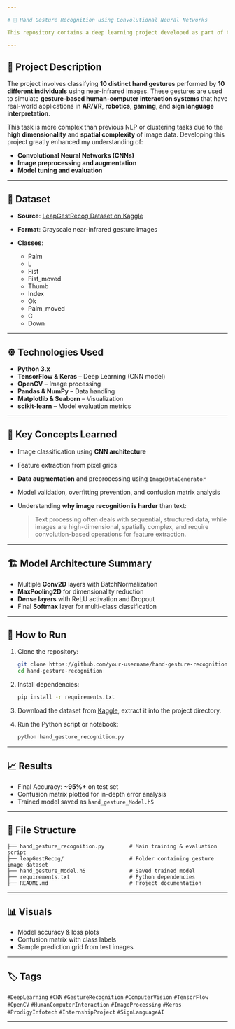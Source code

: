 ```yaml
---

# 🤖 Hand Gesture Recognition using Convolutional Neural Networks

This repository contains a deep learning project developed as part of the **Prodigy Infotech Internship**. The objective is to build a robust **Hand Gesture Recognition Model** that accurately classifies different hand gestures from **infrared image data** captured using the **Leap Motion sensor**.

---
```


## 📌 Project Description

The project involves classifying **10 distinct hand gestures** performed by **10 different individuals** using near-infrared images. These gestures are used to simulate **gesture-based human-computer interaction systems** that have real-world applications in **AR/VR**, **robotics**, **gaming**, and **sign language interpretation**.

This task is more complex than previous NLP or clustering tasks due to the **high dimensionality** and **spatial complexity** of image data. Developing this project greatly enhanced my understanding of:

* **Convolutional Neural Networks (CNNs)**
* **Image preprocessing and augmentation**
* **Model tuning and evaluation**

---

## 📂 Dataset

* **Source**: [LeapGestRecog Dataset on Kaggle](https://www.kaggle.com/datasets/gti-upm/leapgestrecog)
* **Format**: Grayscale near-infrared gesture images
* **Classes**:

  * Palm
  * L
  * Fist
  * Fist\_moved
  * Thumb
  * Index
  * Ok
  * Palm\_moved
  * C
  * Down

---

## ⚙️ Technologies Used

* **Python 3.x**
* **TensorFlow & Keras** – Deep Learning (CNN model)
* **OpenCV** – Image processing
* **Pandas & NumPy** – Data handling
* **Matplotlib & Seaborn** – Visualization
* **scikit-learn** – Model evaluation metrics

---

## 🧠 Key Concepts Learned

* Image classification using **CNN architecture**
* Feature extraction from pixel grids
* **Data augmentation** and preprocessing using `ImageDataGenerator`
* Model validation, overfitting prevention, and confusion matrix analysis
* Understanding **why image recognition is harder** than text:

  > Text processing often deals with sequential, structured data, while images are high-dimensional, spatially complex, and require convolution-based operations for feature extraction.

---

## 🏗️ Model Architecture Summary

* Multiple **Conv2D** layers with BatchNormalization
* **MaxPooling2D** for dimensionality reduction
* **Dense layers** with ReLU activation and Dropout
* Final **Softmax** layer for multi-class classification

---

## 🚀 How to Run

1. Clone the repository:

   ```bash
   git clone https://github.com/your-username/hand-gesture-recognition.git
   cd hand-gesture-recognition
   ```

2. Install dependencies:

   ```bash
   pip install -r requirements.txt
   ```

3. Download the dataset from [Kaggle](https://www.kaggle.com/datasets/gti-upm/leapgestrecog), extract it into the project directory.

4. Run the Python script or notebook:

   ```bash
   python hand_gesture_recognition.py
   ```

---

## 📈 Results

* Final Accuracy: **\~95%+** on test set
* Confusion matrix plotted for in-depth error analysis
* Trained model saved as `hand_gesture_Model.h5`

---

## 📁 File Structure

```
├── hand_gesture_recognition.py        # Main training & evaluation script
├── leapGestRecog/                     # Folder containing gesture image dataset
├── hand_gesture_Model.h5              # Saved trained model
├── requirements.txt                   # Python dependencies
├── README.md                          # Project documentation
```

---

## 📊 Visuals

* Model accuracy & loss plots
* Confusion matrix with class labels
* Sample prediction grid from test images

---

## 🏷️ Tags

`#DeepLearning` `#CNN` `#GestureRecognition` `#ComputerVision` `#TensorFlow` `#OpenCV` `#HumanComputerInteraction` `#ImageProcessing` `#Keras` `#ProdigyInfotech` `#InternshipProject` `#SignLanguageAI`

---

